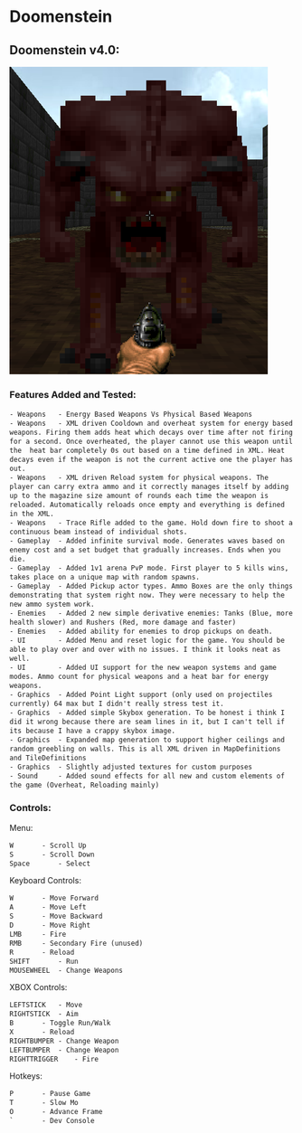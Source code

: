 # Doomenstein

## Doomenstein v4.0:
![Alt Text](./DoomensteinIcon.png)

### Features Added and Tested:

	- Weapons 	- Energy Based Weapons Vs Physical Based Weapons
	- Weapons 	- XML driven Cooldown and overheat system for energy based weapons. Firing them adds heat which decays over time after not firing for a second. Once overheated, the player cannot use this weapon until the  heat bar completely 0s out based on a time defined in XML. Heat decays even if the weapon is not the current active one the player has out. 
	- Weapons 	- XML driven Reload system for physical weapons. The player can carry extra ammo and it correctly manages itself by adding up to the magazine size amount of rounds each time the weapon is reloaded. Automatically reloads once empty and everything is defined in the XML.
	- Weapons 	- Trace Rifle added to the game. Hold down fire to shoot a continuous beam instead of individual shots.
	- Gameplay 	- Added infinite survival mode. Generates waves based on enemy cost and a set budget that gradually increases. Ends when you die.
	- Gameplay 	- Added 1v1 arena PvP mode. First player to 5 kills wins, takes place on a unique map with random spawns.
	- Gameplay	- Added Pickup actor types. Ammo Boxes are the only things demonstrating that system right now. They were necessary to help the new ammo system work.
	- Enemies	- Added 2 new simple derivative enemies: Tanks (Blue, more health slower) and Rushers (Red, more damage and faster)
	- Enemies	- Added ability for enemies to drop pickups on death.
	- UI		- Added Menu and reset logic for the game. You should be able to play over and over with no issues. I think it looks neat as well.
	- UI		- Added UI support for the new weapon systems and game modes. Ammo count for physical weapons and a heat bar for energy weapons.
	- Graphics	- Added Point Light support (only used on projectiles currently) 64 max but I didn't really stress test it.
	- Graphics	- Added simple Skybox generation. To be honest i think I did it wrong because there are seam lines in it, but I can't tell if its because I have a crappy skybox image.
	- Graphics	- Expanded map generation to support higher ceilings and random greebling on walls. This is all XML driven in MapDefinitions and TileDefinitions
	- Graphics	- Slightly adjusted textures for custom purposes
	- Sound		- Added sound effects for all new and custom elements of the game (Overheat, Reloading mainly)

### Controls:

Menu:

    W 		- Scroll Up
    S 		- Scroll Down
    Space 		- Select

Keyboard Controls:

    W		- Move Forward
    A		- Move Left
    S		- Move Backward
    D		- Move Right
    LMB		- Fire
    RMB		- Secondary Fire (unused)
    R		- Reload
    SHIFT		- Run
    MOUSEWHEEL 	- Change Weapons

XBOX Controls:

    LEFTSTICK	- Move
    RIGHTSTICK	- Aim
    B		- Toggle Run/Walk
    X		- Reload
    RIGHTBUMPER	- Change Weapon
    LEFTBUMPER	- Change Weapon
    RIGHTTRIGGER	- Fire

Hotkeys:

    P		- Pause Game
    T		- Slow Mo
    O		- Advance Frame
    `		- Dev Console
